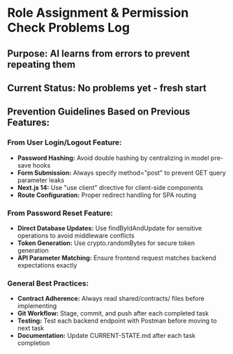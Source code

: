 # Role Assignment & Permission Check Problems Log

## Purpose: AI learns from errors to prevent repeating them

<!-- Format for each problem:
Date: [date]
Task: [task name]
Problem: [what went wrong]
Root Cause: [why it happened]
Solution: [how it was fixed]
Prevention: [how to avoid in future]
-->

## Current Status: No problems yet - fresh start

## Prevention Guidelines Based on Previous Features:

### From User Login/Logout Feature:
- **Password Hashing:** Avoid double hashing by centralizing in model pre-save hooks
- **Form Submission:** Always specify method="post" to prevent GET query parameter leaks
- **Next.js 14:** Use "use client" directive for client-side components
- **Route Configuration:** Proper redirect handling for SPA routing

### From Password Reset Feature:
- **Direct Database Updates:** Use findByIdAndUpdate for sensitive operations to avoid middleware conflicts
- **Token Generation:** Use crypto.randomBytes for secure token generation
- **API Parameter Matching:** Ensure frontend request matches backend expectations exactly

### General Best Practices:
- **Contract Adherence:** Always read shared/contracts/ files before implementing
- **Git Workflow:** Stage, commit, and push after each completed task
- **Testing:** Test each backend endpoint with Postman before moving to next task
- **Documentation:** Update CURRENT-STATE.md after each task completion